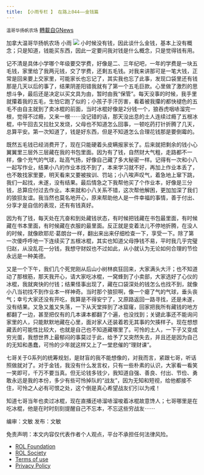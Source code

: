 ```yaml
---
title: 【小雨专栏 】 在路上044——金钱篇
---
```

`温哥华扬帆农场` [轉載自GNews](https://gnews.org/zh-hans/1684638/)

加拿大温哥华扬帆农场 小雨
![](https://assets.gnews.org/wp-content/uploads/2021/11/专栏图.png)
小时候没有钱，因此谈什么金钱，基本上没有概念；只是知道，钱能买东西，因此一定要问我对钱是什么概念，只是觉得钱有用。

记不清是具体小学哪个年级要交学费，好像是二、三年纪吧，一年的学费是一块五毛钱，家里给了我两元钱，交了学费，还剩五毛钱。对我来讲那可是一笔大钱，正常是回来要上交家里，可能家长也忘记了，其实我也忘了此事，发现口袋里还有钱那是几天以后的事了，结果阴差阳错我就有了第一个五毛巨款。心里做了激烈的思想斗争，最后还是决定以买文具为由，暂时由我“保管”。每天没事的时候，我手里就攥着我的五毛，生怕它跑了似的；小孩子手汗厉害，看着被我攥的都快褪色的五毛不由自主就到了卖冰棍的前面，当时冰棍好像是2分钱一个，狼吞虎咽哧溜完一根，觉得不过瘾，又来一根⋯⋯没记错的话，那天没出息的土人连续过瘾了五根冰棍，中午回去又拉肚又发烧，父母也不知道怎么回事，一顿吃药打针折腾了几天，总算平安。第一次知道了，钱是好东西，但是不知道怎么合理花钱那是要倒霉的。

既然五毛钱已经消费开了，现在只能硬着头皮瞒报家长了。后来就把剩余的钱小心翼翼里三层外三层藏在我的书包里面。因为有了钱，自然财大气粗，走路都不一样，像个充气的气球，趾高气扬，好像自己藏了多大秘密一样。记得有一次和小八一起写作业，结果小八的作业本找不到了，本来学习就不好，再加上作业本丢了，也不敢找家里要，明天看来又要被挨训、罚站；小八唉声叹气，着急地上窜下跳，我们一起找，未遂，没有结果。最后情急之下我帮他买了个作业本，好像是三分钱，总算应付过去作业。本来就和小八关系不错，这次帮他解困，更加加深了我们的狼狈友谊。我当然也莫名地开心，原来帮助他人是一件幸福的事情，善于付出、分享才是自信的表现，还有有钱真好。

因为有了钱，每天处在亢奋和到处藏钱状态，有时候把钱藏在书包最里面，有时候藏在书本里面，有时候藏在衣服的最里面。反正就是变着法儿不停地折腾，在没人的时候，就像欧耶尼·葛朗台一样，翻出来出来仔细检查一下，享受一下。除了第一次傻呼呼地一下连续买了五根冰棍，其实也知道父母挣钱不易，平时我几乎完璧归赵，从没乱花一分钱，我想守财奴也不过如此，从小就认为无论如何合理的节俭永远是一种美德。

又是一个下午，我们几个死党刚从后山小树林疯狂回来，大家满头大汗；也不知道动了那根筋，那天我开心，请大家吃冰棍，一窝蜂到了小卖部，大家选好了心仪的冰棍，我就爽快的付钱；结果怪事出现了，藏在口袋深处的钱怎么也找不到，就像小八当初找不到作业本一样神奇。当时那个狼狈啊，像一个瘪了气的气球，垂头丧气；幸亏大家还没有开吃，我算是不得安宁了，又原路返回一路寻找，还是未遂，没有结果。又急又羞又失落，一下从天堂摔到了冰窟窿，回家把我所有藏钱的地方都翻了一边，甚至把仅有的几本课本都翻了个遍，也没找到；关键此事还不能询问家里的人，只能默默地藏在心里，面对家人还装着若无其事的欠揍样子。现在想想藏丢的可能性比较大，也就是自己也不知道藏哪里了。可怜的土人，一下子又变成穷光蛋，我想世界上最郁闷的事莫过于此，给予了又突然失去，并且还是因为自己的无知和愚蠢，可怜的少年就这样又上了一堂悲催的“理财课”。

七哥关于G系列的统筹规划，是财盲的我不能想像的，对我而言，紧跟七哥，听话照做就对了。对于金钱，我没有什么发言权，只有一些朴素的认识，大家看一看笑一笑即可，千万不要当真。但无论钱多钱少，我知道自强、善良、付出、节俭、勇敢永远是我的本份，多少有些可怜掉队的“战友”，因为无知和短视，给他都接不住，可怜之人必有可恨之处，这个倒是真心希望战友们引以为戒！

知道七哥当年也卖过冰棍，现在直播还哧溜哧溜唆着冰棍故意馋人；七哥哪里是在吃冰棍，他是在时时刻刻提醒自己不忘本，不忘这些穷战友⋯⋯

编审：文敏    发布：文敏

 

免责声明：本文内容仅代表作者个人观点，平台不承担任何法律风险。

- [ROL Foundation](https://rolfoundation.org/)
- [ROL Society](https://rolsociety.org/)
- [Terms of use](https://gnews.org/terms-of-use-3/)
- [Privacy Policy](https://gnews.org/privacy-policy/)
